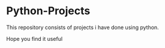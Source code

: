 # Python-Projects
This repository consists of projects i have done using python.

Hope you find it useful 
